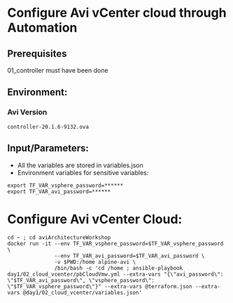 # Configure Avi vCenter cloud through Automation

## Prerequisites

01_controller must have been done

## Environment:

### Avi Version
```
controller-20.1.6-9132.ova
```

## Input/Parameters:
- All the variables are stored in variables.json
- Environment variables for sensitive variables:
```
export TF_VAR_vsphere_password=******
export TF_VAR_avi_password=******
```


# Configure Avi vCenter Cloud:
```
cd ~ ; cd aviArchitectureWorkshop
docker run -it --env TF_VAR_vsphere_password=$TF_VAR_vsphere_password \
               --env TF_VAR_avi_password=$TF_VAR_avi_password \
               -v $PWD:/home alpine-avi \
               /bin/bash -c 'cd /home ; ansible-playbook day1/02_cloud_vcenter/pbCloudVmw.yml --extra-vars "{\"avi_password\": \"$TF_VAR_avi_password\", \"vsphere_password\": \"$TF_VAR_vsphere_password\"}" --extra-vars @terraform.json --extra-vars @day1/02_cloud_vcenter/variables.json'
```